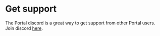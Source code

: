 # Get support

The Portal discord is a great way to get support from other Portal users. Join discord [here](https://discord.gg/portal-rpc).